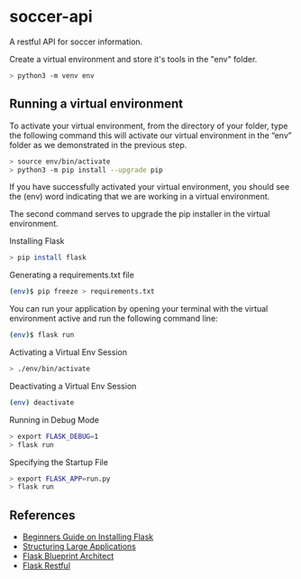 # soccer-api
A restful API for soccer information.

Create a virtual environment and store it's tools in the "env" folder.

```bash
> python3 -m venv env
```

## Running a virtual environment

To activate your virtual environment, from the directory of your folder, type the following command this will activate our virtual environment in the “env” folder as we demonstrated in the previous step.

```bash
> source env/bin/activate
> python3 -m pip install --upgrade pip
```

If you have successfully activated your virtual environment, you should see the (env) word indicating that we are working in a virtual environment.

The second command serves to upgrade the pip installer in the virtual environment.

Installing Flask

```bash
> pip install flask
```

Generating a requirements.txt file

```bash
(env)$ pip freeze > requirements.txt
```

You can run your application by opening your terminal with the virtual environment active and run the following command line:

```bash
(env)$ flask run
```

Activating a Virtual Env Session

```bash
> ./env/bin/activate
```

Deactivating a Virtual Env Session

```bash
(env) deactivate
```


Running in Debug Mode

```bash
> export FLASK_DEBUG=1
> flask run
```

Specifying the Startup File

```bash
> export FLASK_APP=run.py
> flask run
```



## References
* [Beginners Guide on Installing Flask](https://www.section.io/engineering-education/complete-guide-on-installing-flask-for-beginners/)
* [Structuring Large Applications](https://www.section.io/engineering-education/structuring-large-applications-with-blueprints-and-application-factory-in-flask/)
* [Flask Blueprint Architect](https://realpython.com/flask-blueprint/)
* [Flask Restful](https://dev.to/paurakhsharma/flask-rest-api-part-2-better-structure-with-blueprint-and-flask-restful-2n93)